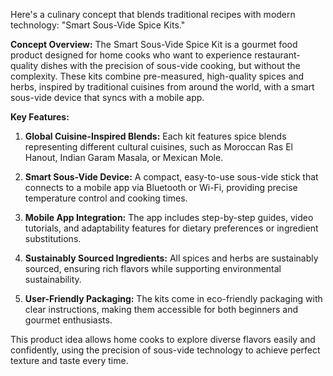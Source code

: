 Here's a culinary concept that blends traditional recipes with modern technology: "Smart Sous-Vide Spice Kits."

**Concept Overview:**
The Smart Sous-Vide Spice Kit is a gourmet food product designed for home cooks who want to experience restaurant-quality dishes with the precision of sous-vide cooking, but without the complexity. These kits combine pre-measured, high-quality spices and herbs, inspired by traditional cuisines from around the world, with a smart sous-vide device that syncs with a mobile app.

**Key Features:**
1. **Global Cuisine-Inspired Blends:** Each kit features spice blends representing different cultural cuisines, such as Moroccan Ras El Hanout, Indian Garam Masala, or Mexican Mole.
   
2. **Smart Sous-Vide Device:** A compact, easy-to-use sous-vide stick that connects to a mobile app via Bluetooth or Wi-Fi, providing precise temperature control and cooking times.

3. **Mobile App Integration:** The app includes step-by-step guides, video tutorials, and adaptability features for dietary preferences or ingredient substitutions.

4. **Sustainably Sourced Ingredients:** All spices and herbs are sustainably sourced, ensuring rich flavors while supporting environmental sustainability.

5. **User-Friendly Packaging:** The kits come in eco-friendly packaging with clear instructions, making them accessible for both beginners and gourmet enthusiasts.

This product idea allows home cooks to explore diverse flavors easily and confidently, using the precision of sous-vide technology to achieve perfect texture and taste every time.